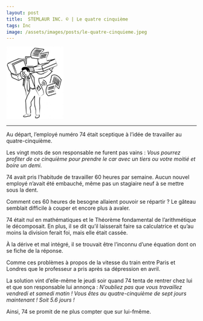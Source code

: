 ```yaml
---
layout: post
title:  STEMLAUR INC. © | Le quatre cinquième
tags: Inc
image: /assets/images/posts/le-quatre-cinquieme.jpeg
---
```


<img src="/assets/images/posts/le-quatre-cinquieme.jpeg" width="30%" class="center">

---

Au départ, l’employé numéro 74 était sceptique à l’idée de travailler au quatre-cinquième.

<!--more-->

Les vingt mots de son responsable ne furent pas vains : _Vous pourrez profiter de ce cinquième pour prendre le car avec un tiers ou votre moitié et boire un demi._

74 avait pris l’habitude de travailler 60 heures par semaine. Aucun nouvel employé n’avait été embauché, même pas un stagiaire neuf à se mettre sous la dent.

Comment ces 60 heures de besogne allaient pouvoir se répartir ? Le gâteau semblait difficile à couper et encore plus à avaler.

74 était nul en mathématiques et le Théorème fondamental de l’arithmétique le décomposait. En plus, il se dit qu’il laisserait faire sa calculatrice et qu’au moins la division ferait foi, mais elle était cassée.

À la dérive et mal intégré, il se trouvait être l’inconnu d’une équation dont on se fiche de la réponse.

Comme ces problèmes à propos de la vitesse du train entre Paris et Londres que le professeur a pris après sa dépression en avril.

La solution vint d’elle-même le jeudi soir quand 74 tenta de rentrer chez lui et que son responsable lui annonça : _N’oubliez pas que vous travaillez vendredi et samedi matin ! Vous êtes au quatre-cinquième de sept jours maintenant ! Soit 5.6 jours !_

Ainsi, 74 se promit de ne plus compter que sur lui-fmême.

